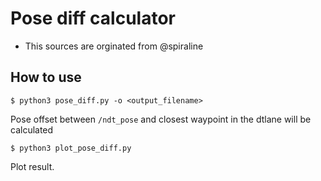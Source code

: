 # Pose diff calculator
- This sources are orginated from @spiraline

## How to use
```
$ python3 pose_diff.py -o <output_filename>
```
Pose offset between `/ndt_pose` and closest waypoint in the dtlane will be calculated

```
$ python3 plot_pose_diff.py
```
Plot result.